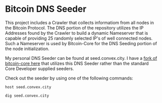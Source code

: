 Bitcoin DNS Seeder
==================

This project includes a Crawler that collects informatiom from all nodes in the Bitcoin Protocol. 
The DNS portion of the repository utilizes the IP Addresses found by the Crawler to build a dynamic Nameserver
that is capable of providing 25 randomly selected IP's of well connected nodes. Such a Nameserver is used by
Bitcoin-Core for the DNS Seeding portion of the node initialization. 

My personal DNS Seeder can be found at seed.convex.city. I have a [fork of bitcoin-core here](https://github.com/ryan-lingle/bitcoin-convex-city)
that utilizes this DNS Seeder rather than the standard Core Developer supplied seeders.

Check out the seeder by using one of the following commands:
```
host seed.convex.city
```
```
dig seed.convex.city
```
